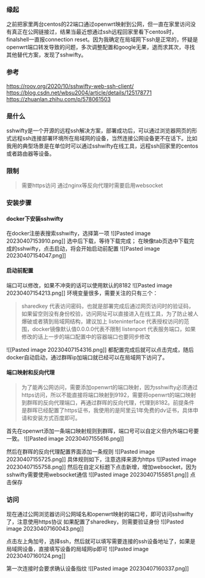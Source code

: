 
### 缘起
之前把家里两台centos的22端口通过openwrt映射到公网，但一直在家里访问没有真正在公网链接过，结果当最近想通过ssh远程回家里看下centos时，finalshell一直报connection reset。因为我确定在局域网下ssh是正常的，怀疑是openwrt端口转发导致的问题，多次调整配置和google无果，退而求其次，寻找其他替代方案，发现了sshwifty。
### 参考
https://roov.org/2020/10/sshwifty-web-ssh-client/
https://blog.csdn.net/wbsu2004/article/details/125178771
https://zhuanlan.zhihu.com/p/578061503

### 是什么
sshwifty是一个开源的远程ssh解决方案，部署成功后，可以通过浏览器网页的形式远程ssh连接部署环境所在局域网的设备，当然连接公网设备更不在话下。比如我用的典型场景是在单位时可以通过sshwifty在线工具，远程ssh回家里的centos或者路由器等设备。

### 限制
> 需要https访问
> 通过nginx等反向代理时需要启用websocket

### 安装步骤

#### docker下安装sshwifty
在docker注册表搜索sshwifty，选择第一项
![[Pasted image 20230407153910.png]]
选中后下载，等待下载完成；
在映像tab页选中下载完成的sshwifty，点击启动，将会开始启动前配置
![[Pasted image 20230407154047.png]]
#### 启动前配置
端口可以修改，如果不冲突的话可以使用默认的8182
![[Pasted image 20230407154213.png]]
环境变量很多，需要关注的只有三个：
> sharedkey 代表访问密码，也就是部署完成后通过网页访问时的验证码，如果留空则没有身份校验，访问网址可以直接进入在线工具，为了防止被人爆破或者猜到局域网结构，建议加上
> listeninterface 代表授权访问的范围，docker镜像默认值0.0.0.0代表不限制
> listenport 代表服务端口，如果修改的话上一步的端口配置中的容器端口也要同步修改

![[Pasted image 20230407154316.png]]
都配置完成后就可以点击完成，随后docker自动启动，通过群晖ip加端口就已经可以在局域网下访问了。

#### 端口映射和反向代理
> 为了能再公网访问，需要添加openwrt的端口映射，因为sshwifty必须通过https访问，所以不能直接将端口映射到9192，需要将openwrt的端口映射到群晖的反向代理端口，再通过群晖的反向代理，代理到8182。前提条件是群晖已经配置了https证书，我使用的是阿里云1年免费的dv证书，具体申请和安装方式百度即可。

首先在openwrt添加一条端口映射规则到群晖，端口号可以自定义但内外端口号要一致。
![[Pasted image 20230407155616.png]]

然后在群晖的反向代理配置界面添加一条规则
![[Pasted image 20230407155725.png]]
具体规则如下，注意选择来源为https
![[Pasted image 20230407155758.png]]
然后在自定义标题下点击新增，增加websocket，因为sshwifty需要使用websocket通信
![[Pasted image 20230407155851.png]]
点击保存
### 访问

现在通过公网浏览器访问公网域名和openwrt映射的端口号，即可访问sshwifty了，注意使用https协议
如果配置了sharedkey，则需要验证身份
![[Pasted image 20230407160043.png]]

点击左上角加号，选择ssh，然后就可以填写需要连接的ssh设备地址了，如果是局域网设备，直接填写设备的局域网ip即可
![[Pasted image 20230407160124.png]]

第一次连接时会要求确认设备指纹
![[Pasted image 20230407160337.png]]